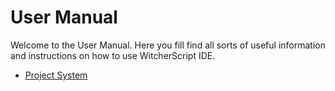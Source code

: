 # User Manual

Welcome to the User Manual. Here you fill find all sorts of useful information and instructions on how to use WitcherScript IDE.

- [Project System](project-system.md)